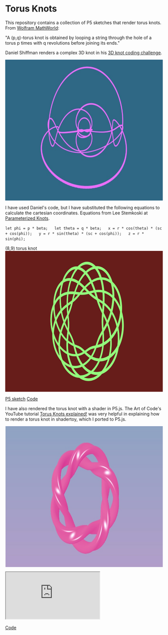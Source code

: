 # Torus Knots

This repository contains a collection of P5 sketches that render torus knots.  From [Wolfram MathWorld](https://mathworld.wolfram.com/TorusKnot.html):

"A (p,q)-torus knot is obtained by looping a string through the hole of a torus p times with q revolutions before joining its ends."

Daniel Shiffman renders a complex 3D knot in his [3D knot coding challenge](https://thecodingtrain.com/challenges/https://thecodingtrain.com/challenges/87-3d-knots).

<img class="img" src="assets/3dKnot.jpg" alt="3D Knot" style=" display: block;
    margin-left: auto;
    margin-right: auto;" width="800" height="450">

I have used Daniel's code, but I have substituted the following equations to calculate the cartesian coordinates. Equations from Lee Stemkoski at [Parameterized Knots](https://home.adelphi.edu/~stemkoski/knotgallery/). 

`let phi = p * beta;  
 let theta = q * beta;  
 x = r * cos(theta) * (sc + cos(phi));  
 y = r * sin(theta) * (sc + cos(phi));  
 z = r * sin(phi);
`

(8,9) torus knot 
<img class="img" src="assets/torus_knot.jpg" alt="(8,9) torus knot" style=" display: block;
    margin-left: auto;
    margin-right: auto;" width="800" height="450">

[P5 sketch](https://editor.p5js.org/kfahn/sketches/gKqXNfljn)
[Code](https://github.com/kfahn22/torus_knots/tree/main/torusKnot)

I have also rendered the torus knot with a shader in P5.js. The Art of Code's YouTube tutorial [Torus Knots explained!](https://www.youtube.com/watch?v=2dzJZx0yngg) was very helpful in explaining how to render a torus knot in shadertoy, which I ported to P5.js.

<img class="img" src="assets/solomons_seal.jpg" alt="Solomon's seal torus knot" style=" display: block;
    margin-left: auto;
    margin-right: auto;" width="800" height="450">

<iframe src="https://editor.p5js.org/kfahn/full/gKqXNfljn"></iframe>

[Code]()